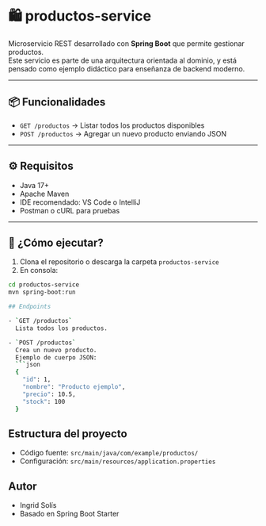 # 🛍️ productos-service

Microservicio REST desarrollado con **Spring Boot** que permite gestionar productos.  
Este servicio es parte de una arquitectura orientada al dominio, y está pensado como ejemplo didáctico para enseñanza de backend moderno.

---

## 📦 Funcionalidades

- `GET /productos` → Listar todos los productos disponibles
- `POST /productos` → Agregar un nuevo producto enviando JSON

---

## ⚙️ Requisitos

- Java 17+
- Apache Maven
- IDE recomendado: VS Code o IntelliJ
- Postman o cURL para pruebas

---

## 🚀 ¿Cómo ejecutar?

1. Clona el repositorio o descarga la carpeta `productos-service`
2. En consola:

```bash
cd productos-service
mvn spring-boot:run

## Endpoints

- `GET /productos`  
  Lista todos los productos.

- `POST /productos`  
  Crea un nuevo producto.  
  Ejemplo de cuerpo JSON:
  ```json
  {
    "id": 1,
    "nombre": "Producto ejemplo",
    "precio": 10.5,
    "stock": 100
  }
  ```

## Estructura del proyecto

- Código fuente: `src/main/java/com/example/productos/`
- Configuración: `src/main/resources/application.properties`

## Autor
- Ingrid Solís
- Basado en Spring Boot Starter